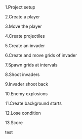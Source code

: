 1.Project setup

2.Create a player

3.Move the player

4.Create projectiles

5.Create an invader

6.Create and move grids of invader

7.Spawn grids at intervals

8.Shoot invaders

9.Invader shoot back

10.Enemy explosions

11.Create background starts

12.Lose condition

13.Score

test